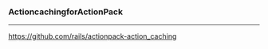 ### ActioncachingforActionPack
---
https://github.com/rails/actionpack-action_caching

```
```


```
```

```
```
